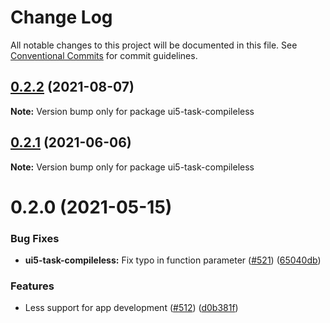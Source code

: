 # Change Log

All notable changes to this project will be documented in this file.
See [Conventional Commits](https://conventionalcommits.org) for commit guidelines.

## [0.2.2](https://github.com/ui5-community/ui5-ecosystem-showcase/compare/ui5-task-compileless@0.2.1...ui5-task-compileless@0.2.2) (2021-08-07)

**Note:** Version bump only for package ui5-task-compileless





## [0.2.1](https://github.com/ui5-community/ui5-ecosystem-showcase/compare/ui5-task-compileless@0.2.0...ui5-task-compileless@0.2.1) (2021-06-06)

**Note:** Version bump only for package ui5-task-compileless





# 0.2.0 (2021-05-15)


### Bug Fixes

* **ui5-task-compileless:** Fix typo in function parameter ([#521](https://github.com/ui5-community/ui5-ecosystem-showcase/issues/521)) ([65040db](https://github.com/ui5-community/ui5-ecosystem-showcase/commit/65040db9613306e7e2c803cb2990f63fbf52b715))


### Features

* Less support for app development ([#512](https://github.com/ui5-community/ui5-ecosystem-showcase/issues/512)) ([d0b381f](https://github.com/ui5-community/ui5-ecosystem-showcase/commit/d0b381f74213fd75942cc887adc66874982f2fbc))
